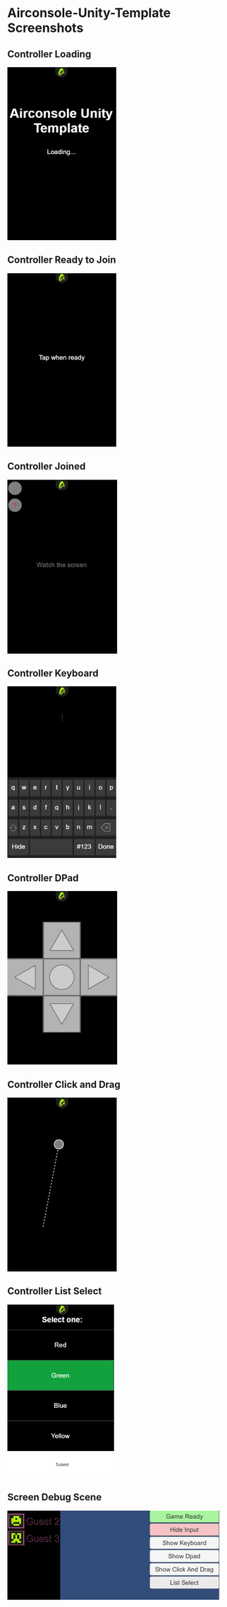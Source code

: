 # Airconsole-Unity-Template Screenshots

## Controller Loading
![](Controller_Loading.png)  

## Controller Ready to Join
![](Controller_Join.png)  

## Controller Joined
![](Controller_Joined.png)  

## Controller Keyboard
![](Controller_Keyboard.png)  

## Controller DPad
![](Controller_DPad.png)  

## Controller Click and Drag
![](Controller_Click_And_Drag.png)  

## Controller List Select
![](Controller_List_Select.png)  

## Screen Debug Scene
![](Screen_Debug_Scene.png)  